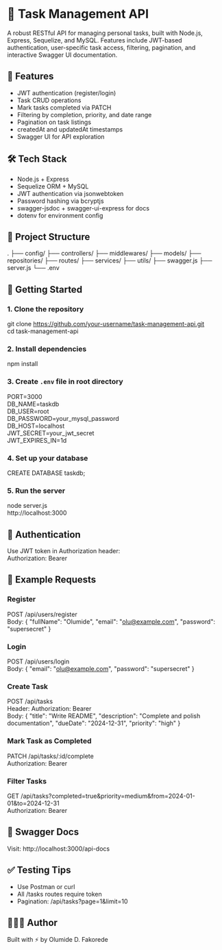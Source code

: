 # 📌 Task Management API

A robust RESTful API for managing personal tasks, built with Node.js, Express, Sequelize, and MySQL. Features include JWT-based authentication, user-specific task access, filtering, pagination, and interactive Swagger UI documentation.

## 🚀 Features

- JWT authentication (register/login)
- Task CRUD operations
- Mark tasks completed via PATCH
- Filtering by completion, priority, and date range
- Pagination on task listings
- createdAt and updatedAt timestamps
- Swagger UI for API exploration

## 🛠️ Tech Stack

- Node.js + Express
- Sequelize ORM + MySQL
- JWT authentication via jsonwebtoken
- Password hashing via bcryptjs
- swagger-jsdoc + swagger-ui-express for docs
- dotenv for environment config

## 📂 Project Structure

.
├── config/
├── controllers/
├── middlewares/
├── models/
├── repositories/
├── routes/
├── services/
├── utils/
├── swagger.js
├── server.js
└── .env

## 🔧 Getting Started

### 1. Clone the repository

git clone https://github.com/your-username/task-management-api.git  
cd task-management-api

### 2. Install dependencies

npm install

### 3. Create `.env` file in root directory

PORT=3000  
DB_NAME=taskdb  
DB_USER=root  
DB_PASSWORD=your_mysql_password  
DB_HOST=localhost  
JWT_SECRET=your_jwt_secret  
JWT_EXPIRES_IN=1d

### 4. Set up your database

CREATE DATABASE taskdb;

### 5. Run the server

node server.js  
http://localhost:3000

## 🔐 Authentication

Use JWT token in Authorization header:  
Authorization: Bearer <token>

## 🧪 Example Requests

### Register

POST /api/users/register  
Body:
{
  "fullName": "Olumide",
  "email": "olu@example.com",
  "password": "supersecret"
}

### Login

POST /api/users/login  
Body:
{
  "email": "olu@example.com",
  "password": "supersecret"
}

### Create Task

POST /api/tasks  
Header: Authorization: Bearer <token>  
Body:
{
  "title": "Write README",
  "description": "Complete and polish documentation",
  "dueDate": "2024-12-31",
  "priority": "high"
}

### Mark Task as Completed

PATCH /api/tasks/:id/complete  
Authorization: Bearer <token>

### Filter Tasks

GET /api/tasks?completed=true&priority=medium&from=2024-01-01&to=2024-12-31  
Authorization: Bearer <token>

## 📘 Swagger Docs

Visit: http://localhost:3000/api-docs

## ✅ Testing Tips

- Use Postman or curl
- All /tasks routes require token
- Pagination: /api/tasks?page=1&limit=10

## 👨🏾‍💻 Author

Built with ⚡ by Olumide D. Fakorede